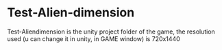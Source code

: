 # Test-Alien-dimension
Test-Aliendimension is the unity project folder of the game, the resolution used (u can change it in unity, in GAME window) is 720x1440
